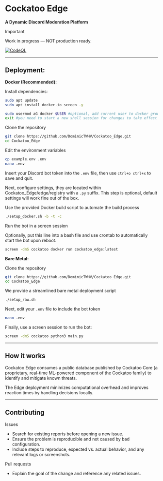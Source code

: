 # Cockatoo Edge
**A Dynamic Discord Moderation Platform**

> [!IMPORTANT]
> Work in progress — NOT production ready.

[![CodeQL](https://github.com/DominicTWHV/Cockatoo_Edge/actions/workflows/github-code-scanning/codeql/badge.svg)](https://github.com/DominicTWHV/Cockatoo_Edge/actions/workflows/github-code-scanning/codeql)

---

## Deployment:

**Docker (Recommended):**

Install dependencies:

```bash
sudo apt update
sudo apt install docker.io screen -y

sudo usermod aG docker $USER #optional, add current user to docker group
exit #you need to start a new shell session for changes to take effect
```

Clone the repository

```bash
git clone https://github.com/DominicTWHV/Cockatoo_Edge.git
cd Cockatoo_Edge
```

Edit the environment variables

```bash
cp example.env .env
nano .env
```

Insert your Discord bot token into the `.env` file, then use `ctrl+o ctrl+x` to save and quit.

Next, configure settings, they are located within Cockatoo_Edge/edge/registry with a `.py` suffix. This step is optional, default settings will work fine out of the box.

Use the provided Docker build script to automate the build process

```bash
./setup_docker.sh -b -t -c
```

Run the bot in a screen session

Optionally, put this line into a bash file and use crontab to automatically start the bot upon reboot.

```bash
screen -dmS cockatoo docker run cockatoo_edge:latest
```

**Bare Metal:**

Clone the repository

```bash
git clone https://github.com/DominicTWHV/Cockatoo_Edge.git
cd Cockatoo_Edge
```

We provide a streamlined bare metal deployment script

```bash
./setup_raw.sh
```

Next, edit your `.env` file to include the bot token

```bash
nano .env
```

Finally, use a screen session to run the bot:

```bash
screen -dmS cockatoo python3 main.py
```

---

## How it works

Cockatoo Edge consumes a public database published by Cockatoo Core (a proprietary, real-time ML-powered component of the Cockatoo family) to identify and mitigate known threats. 

The Edge deployment minimizes computational overhead and improves reaction times by handling decisions locally.

---

## Contributing

Issues
- Search for existing reports before opening a new issue.
- Ensure the problem is reproducible and not caused by bad configuration.
- Include steps to reproduce, expected vs. actual behavior, and any relevant logs or screenshots.

Pull requests
- Explain the goal of the change and reference any related issues.
